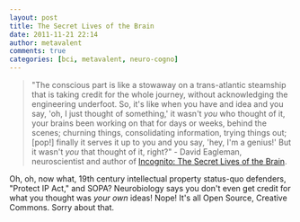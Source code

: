 ```yaml
---
layout: post
title: The Secret Lives of the Brain
date: 2011-11-21 22:14
author: metavalent
comments: true
categories: [bci, metavalent, neuro-cogno]
---
```

<blockquote><p>"The conscious part is like a stowaway on a trans-atlantic steamship that is taking credit for the whole journey, without acknowledging the engineering underfoot. So, it's like when you have and idea and you say, 'oh, I just thought of something,' it wasn't <em>you</em> who thought of it, your brains been working on that for days or weeks, behind the scenes; churning things, consolidating information, trying things out; [pop!] finally it serves it up to you and you say, 'hey, I'm a genius!' But it wasn't <em>you</em> that thought of it, right?" -&nbsp;David Eagleman, neuroscientist and author of <a href="https://www.eagleman.com/incognito" target="_blank">Incognito: The Secret Lives of the Brain</a>.</p></blockquote><p style="text-align:center;">

Oh, oh, now what, 19th century intellectual property status-quo defenders, "Protect IP Act," and SOPA? Neurobiology says you don't even get credit for what you thought was <em>your own</em> ideas! Nope! It's all Open Source, Creative Commons. Sorry about that.</p>
